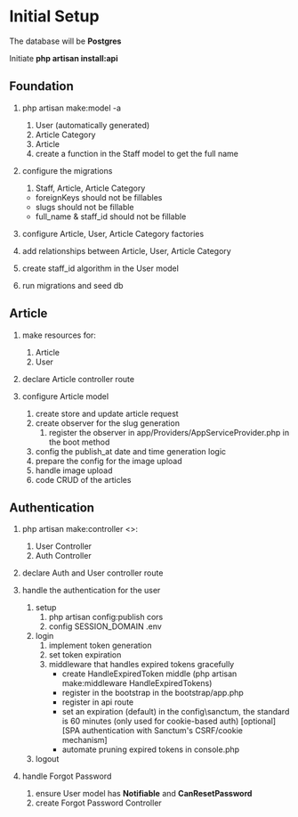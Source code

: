# Initial Setup 

The database will be **Postgres**

Initiate **php artisan install:api**

## Foundation 
1. php artisan make:model -a 
    1. User (automatically generated)
    2. Article Category
    3. Article 
    4. create a function in the Staff model to get the full name 
   
2. configure the migrations
    1. Staff, Article, Article Category
    - foreignKeys should not be fillables
    - slugs should not be fillable
    - full_name & staff_id should not be fillable
  
3. configure Article, User, Article Category factories 
   
4. add relationships between Article, User, Article Category
   
5. create staff_id algorithm in the User model 
   
6. run migrations and seed db 
   
## Article 

1. make resources for:
    1. Article
    2. User
   
2. declare Article controller route 
   
3.  configure Article model
    1.  create store and update article request
    2. create observer for the slug generation 
        1. register the observer in app/Providers/AppServiceProvider.php in the boot method
    3. config the publish_at date and time generation logic
    4. prepare the config for the image upload
    5. handle image upload 
    6. code CRUD of the articles

## Authentication 

1. php artisan make:controller <>: 
    1. User Controller 
    2. Auth Controller

2. declare Auth and User controller route

3. handle the authentication for the user 
    1.  setup 
        1. php artisan config:publish cors
        2. config SESSION_DOMAIN .env 
    2. login
        1. implement token generation 
        2. set token expiration
        3. middleware that handles expired tokens gracefully 
            - create HandleExpiredToken middle (php artisan make:middleware HandleExpiredTokens)
            - register in the bootstrap in the bootstrap/app.php 
            - register in api route
            - set an expiration (default) in the config\sanctum, the standard is 60 minutes (only used for          cookie-based auth)  [optional] [SPA authentication with Sanctum's CSRF/cookie mechanism]
            - automate pruning expired tokens in console.php
    3. logout

 5.  handle Forgot Password 
     1.  ensure User model has **Notifiable** and **CanResetPassword**
     2.  create Forgot Password Controller 
